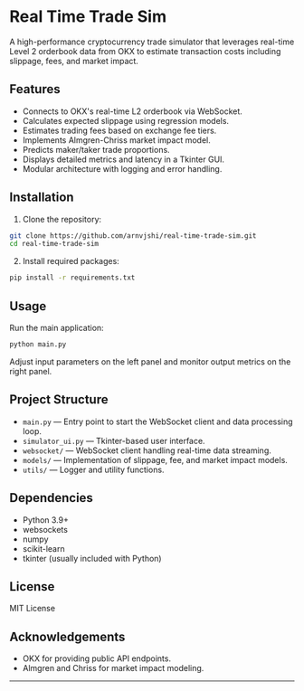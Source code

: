# Real Time Trade Sim

A high-performance cryptocurrency trade simulator that leverages real-time Level 2 orderbook data from OKX to estimate transaction costs including slippage, fees, and market impact.

## Features

- Connects to OKX's real-time L2 orderbook via WebSocket.
- Calculates expected slippage using regression models.
- Estimates trading fees based on exchange fee tiers.
- Implements Almgren-Chriss market impact model.
- Predicts maker/taker trade proportions.
- Displays detailed metrics and latency in a Tkinter GUI.
- Modular architecture with logging and error handling.

## Installation

1. Clone the repository:

```bash
git clone https://github.com/arnvjshi/real-time-trade-sim.git
cd real-time-trade-sim
````

2. Install required packages:

```bash
pip install -r requirements.txt
```

## Usage

Run the main application:

```bash
python main.py
```

Adjust input parameters on the left panel and monitor output metrics on the right panel.

## Project Structure

* `main.py` — Entry point to start the WebSocket client and data processing loop.
* `simulator_ui.py` — Tkinter-based user interface.
* `websocket/` — WebSocket client handling real-time data streaming.
* `models/` — Implementation of slippage, fee, and market impact models.
* `utils/` — Logger and utility functions.

## Dependencies

* Python 3.9+
* websockets
* numpy
* scikit-learn
* tkinter (usually included with Python)

## License

MIT License

## Acknowledgements

* OKX for providing public API endpoints.
* Almgren and Chriss for market impact modeling.

---